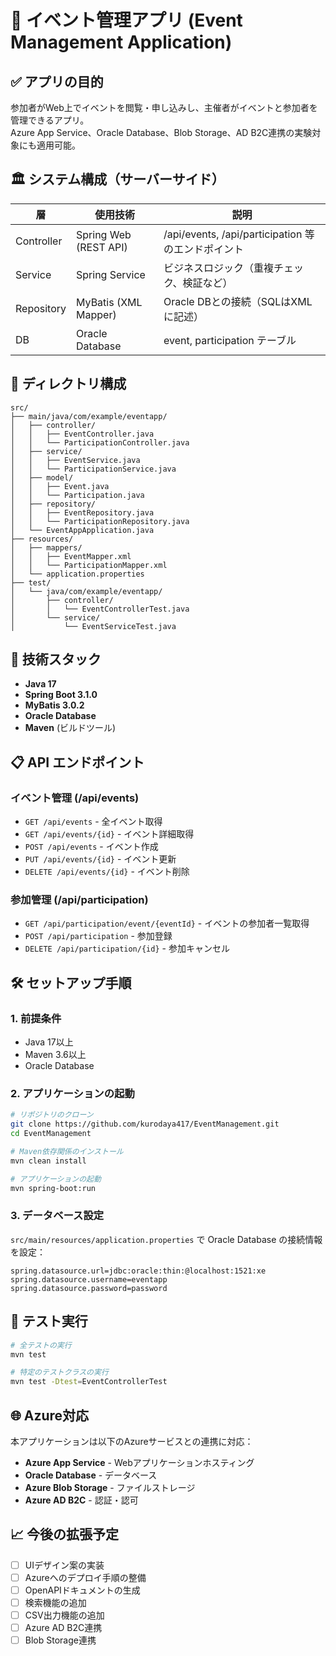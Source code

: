 # 📘 イベント管理アプリ (Event Management Application)

## ✅ アプリの目的
参加者がWeb上でイベントを閲覧・申し込みし、主催者がイベントと参加者を管理できるアプリ。  
Azure App Service、Oracle Database、Blob Storage、AD B2C連携の実験対象にも適用可能。

## 🏛️ システム構成（サーバーサイド）

| 層 | 使用技術 | 説明 |
|--|--|--|
| Controller | Spring Web (REST API) | /api/events, /api/participation 等のエンドポイント |
| Service | Spring Service | ビジネスロジック（重複チェック、検証など） |
| Repository | MyBatis (XML Mapper) | Oracle DBとの接続（SQLはXMLに記述） |
| DB | Oracle Database | event, participation テーブル |

## 📂 ディレクトリ構成

```
src/
├── main/java/com/example/eventapp/
│   ├── controller/
│   │   ├── EventController.java
│   │   └── ParticipationController.java
│   ├── service/
│   │   ├── EventService.java
│   │   └── ParticipationService.java
│   ├── model/
│   │   ├── Event.java
│   │   └── Participation.java
│   ├── repository/
│   │   ├── EventRepository.java
│   │   └── ParticipationRepository.java
│   └── EventAppApplication.java
├── resources/
│   ├── mappers/
│   │   ├── EventMapper.xml
│   │   └── ParticipationMapper.xml
│   └── application.properties
├── test/
│   └── java/com/example/eventapp/
│       ├── controller/
│       │   └── EventControllerTest.java
│       └── service/
│           └── EventServiceTest.java
```

## 🚀 技術スタック

- **Java 17**
- **Spring Boot 3.1.0**
- **MyBatis 3.0.2**
- **Oracle Database**
- **Maven** (ビルドツール)

## 📋 API エンドポイント

### イベント管理 (/api/events)
- `GET /api/events` - 全イベント取得
- `GET /api/events/{id}` - イベント詳細取得
- `POST /api/events` - イベント作成
- `PUT /api/events/{id}` - イベント更新
- `DELETE /api/events/{id}` - イベント削除

### 参加管理 (/api/participation)
- `GET /api/participation/event/{eventId}` - イベントの参加者一覧取得
- `POST /api/participation` - 参加登録
- `DELETE /api/participation/{id}` - 参加キャンセル

## 🛠️ セットアップ手順

### 1. 前提条件
- Java 17以上
- Maven 3.6以上
- Oracle Database

### 2. アプリケーションの起動

```bash
# リポジトリのクローン
git clone https://github.com/kurodaya417/EventManagement.git
cd EventManagement

# Maven依存関係のインストール
mvn clean install

# アプリケーションの起動
mvn spring-boot:run
```

### 3. データベース設定

`src/main/resources/application.properties` で Oracle Database の接続情報を設定：

```properties
spring.datasource.url=jdbc:oracle:thin:@localhost:1521:xe
spring.datasource.username=eventapp
spring.datasource.password=password
```

## 🧪 テスト実行

```bash
# 全テストの実行
mvn test

# 特定のテストクラスの実行
mvn test -Dtest=EventControllerTest
```

## 🌐 Azure対応

本アプリケーションは以下のAzureサービスとの連携に対応：

- **Azure App Service** - Webアプリケーションホスティング
- **Oracle Database** - データベース
- **Azure Blob Storage** - ファイルストレージ
- **Azure AD B2C** - 認証・認可

## 📈 今後の拡張予定

- [ ] UIデザイン案の実装
- [ ] Azureへのデプロイ手順の整備
- [ ] OpenAPIドキュメントの生成
- [ ] 検索機能の追加
- [ ] CSV出力機能の追加
- [ ] Azure AD B2C連携
- [ ] Blob Storage連携
